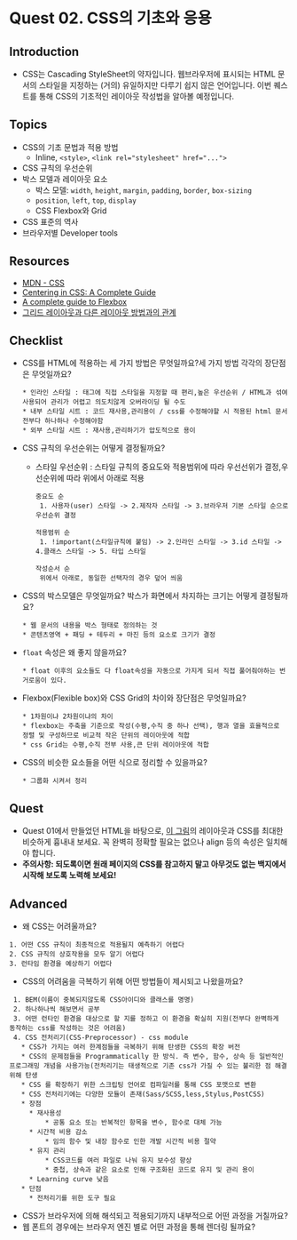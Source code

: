 # Quest 02. CSS의 기초와 응용

## Introduction
* CSS는 Cascading StyleSheet의 약자입니다. 웹브라우저에 표시되는 HTML 문서의 스타일을 지정하는 (거의) 유일하지만 다루기 쉽지 않은 언어입니다. 이번 퀘스트를 통해 CSS의 기초적인 레이아웃 작성법을 알아볼 예정입니다.

## Topics
* CSS의 기초 문법과 적용 방법
  * Inline, `<style>`, `<link rel="stylesheet" href="...">`
* CSS 규칙의 우선순위
* 박스 모델과 레이아웃 요소
  * 박스 모델: `width`, `height`, `margin`, `padding`, `border`, `box-sizing`
  * `position`, `left`, `top`, `display`
  * CSS Flexbox와 Grid
* CSS 표준의 역사
* 브라우저별 Developer tools

## Resources
* [MDN - CSS](https://developer.mozilla.org/ko/docs/Web/CSS)
* [Centering in CSS: A Complete Guide](https://css-tricks.com/centering-css-complete-guide/)
* [A complete guide to Flexbox](https://css-tricks.com/snippets/css/a-guide-to-flexbox/)
* [그리드 레이아웃과 다른 레이아웃 방법과의 관계](https://developer.mozilla.org/ko/docs/Web/CSS/CSS_Grid_Layout/%EA%B7%B8%EB%A6%AC%EB%93%9C_%EB%A0%88%EC%9D%B4%EC%95%84%EC%9B%83%EA%B3%BC_%EB%8B%A4%EB%A5%B8_%EB%A0%88%EC%9D%B4%EC%95%84%EC%9B%83_%EB%B0%A9%EB%B2%95%EA%B3%BC%EC%9D%98_%EA%B4%80%EA%B3%84)

## Checklist
* CSS를 HTML에 적용하는 세 가지 방법은 무엇일까요?세 가지 방법 각각의 장단점은 무엇일까요?
  ```
  * 인라인 스타일 : 태그에 직접 스타일을 지정할 때 편리,높은 우선순위 / HTML과 섞여 사용되어 관리가 어렵고 의도치않게 오버라이딩 될 수도
  * 내부 스타일 시트 : 코드 재사용,관리용이 / css를 수정해야할 시 적용된 html 문서 전부다 하나하나 수정해야함
  * 외부 스타일 시트 : 재사용,관리하기가 압도적으로 용이
  ```
  
* CSS 규칙의 우선순위는 어떻게 결정될까요?
  * 스타일 우선순위 : 스타일 규칙의 중요도와 적용범위에 따라 우선선위가 결정,우선순위에 따라 위에서 아래로 적용
    ```
    중요도 순
     1. 사용자(user) 스타일 -> 2.제작자 스타일 -> 3.브라우저 기본 스타일 순으로 우선순위 결정
    
    적용범위 순
     1. !important(스타일규칙에 붙임) -> 2.인라인 스타일 -> 3.id 스타일 -> 4.클래스 스타일 -> 5. 타입 스타일
    
    작성순서 순
     위에서 아래로, 동일한 선택자의 경우 덮어 씌움 
    ``` 
* CSS의 박스모델은 무엇일까요? 박스가 화면에서 차지하는 크기는 어떻게 결정될까요?
  ```
  * 웹 문서의 내용을 박스 형태로 정의하는 것
  * 콘텐츠영역 + 패딩 + 테두리 + 마진 등의 요소로 크기가 결정
  ```
* `float` 속성은 왜 좋지 않을까요?
  ```
  * float 이후의 요소들도 다 float속성을 자동으로 가지게 되서 직접 풀어줘야하는 번거로움이 있다.
  ```
* Flexbox(Flexible box)와 CSS Grid의 차이와 장단점은 무엇일까요?
  ```
  * 1차원이냐 2차원이냐의 차이
  * flexbox는 주축을 기준으로 작성(수평,수직 중 하나 선택), 행과 열을 효율적으로 정렬 및 구성하므로 비교적 작은 단위의 레이아웃에 적합
  * css Grid는 수평,수직 전부 사용,큰 단위 레이아웃에 적합
  ```
* CSS의 비슷한 요소들을 어떤 식으로 정리할 수 있을까요?
  ```
  * 그룹화 시켜서 정리
  ```
## Quest
* Quest 01에서 만들었던 HTML을 바탕으로, [이 그림](screen.png)의 레이아웃과 CSS를 최대한 비슷하게 흉내내 보세요. 꼭 완벽히 정확할 필요는 없으나 align 등의 속성은 일치해야 합니다.
* **주의사항: 되도록이면 원래 페이지의 CSS를 참고하지 말고 아무것도 없는 백지에서 시작해 보도록 노력해 보세요!**

## Advanced
* 왜 CSS는 어려울까요?
 ```
 1. 어떤 CSS 규칙이 최종적으로 적용될지 예측하기 어렵다
 2. CSS 규칙의 상호작용을 모두 알기 어렵다
 3. 런타임 환경을 예상하기 어렵다
 ```
* CSS의 어려움을 극복하기 위해 어떤 방법들이 제시되고 나왔을까요?
 ```
  1. BEM(이름이 중복되지않도록 CSS아이디와 클래스를 명명)
  2. 하나하나씩 해보면서 공부
  3. 어떤 런타인 환경을 대상으로 할 지를 정하고 이 환경을 확실히 지원(전부다 완벽하게 동작하는 css를 작성하는 것은 어려움)
  4. CSS 전처리기(CSS-Preprocessor) - css module
    * CSS가 가지는 여러 한계점들을 극복하기 위해 탄생한 CSS의 확장 버전
    * CSS의 문제점들을 Programmatically 한 방식. 즉 변수, 함수, 상속 등 일반적인 프로그래밍 개념을 사용가능(전처리기는 태생적으로 기존 css가 가질 수 있는 불리한 점 해결 위해 탄생
    * CSS 를 확장하기 위한 스크립팅 언어로 컴파일러를 통해 CSS 포맷으로 변환
    * CSS 전처리기에는 다양한 모듈이 존재(Sass/SCSS,less,Stylus,PostCSS)
    * 장점
      * 재사용성
          * 공통 요소 또는 반복적인 항목을 변수, 함수로 대체 가능
      * 시간적 비용 감소
          * 임의 함수 및 내장 함수로 인한 개발 시간적 비용 절약
      * 유지 관리
          * CSS코드를 여러 파일로 나눠 유지 보수성 향상
          * 중첩, 상속과 같은 요소로 인해 구조화된 코드로 유지 및 관리 용이
      * Learning curve 낮음
    * 단점
      * 전처리기를 위한 도구 필요 
 ```
* CSS가 브라우저에 의해 해석되고 적용되기까지 내부적으로 어떤 과정을 거칠까요?
* 웹 폰트의 경우에는 브라우저 엔진 별로 어떤 과정을 통해 렌더링 될까요?
